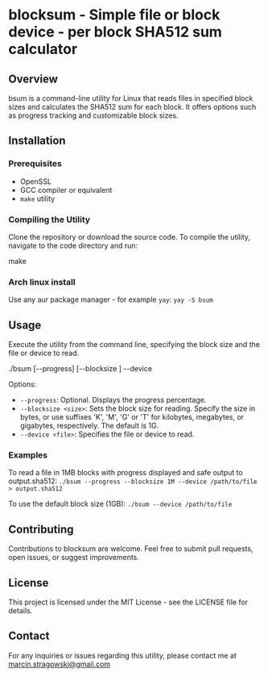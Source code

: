 # blocksum - Simple file or block device - per block SHA512 sum calculator

## Overview
bsum is a command-line utility for Linux that reads files in specified block sizes and calculates the SHA512 sum for each block. 
It offers options such as progress tracking and customizable block sizes.

## Installation

### Prerequisites
- OpenSSL
- GCC compiler or equivalent
- `make` utility

### Compiling the Utility
Clone the repository or download the source code. 
To compile the utility, navigate to the code directory and run:

make

### Arch linux install
Use any aur package manager - for example `yay`:
`yay -S bsum`

## Usage
Execute the utility from the command line, specifying the block size and the file or device to read.

./bsum [--progress] [--blocksize <size>] --device <file>

Options:
- `--progress`: Optional. Displays the progress percentage.
- `--blocksize <size>`: Sets the block size for reading. Specify the size in bytes, or use suffixes 'K', 'M', 'G' or 'T' for kilobytes, megabytes, or gigabytes, respectively. The default is 1G.
- `--device <file>`: Specifies the file or device to read.

### Examples
To read a file in 1MB blocks with progress displayed and safe output to output.sha512:
`./bsum --progress --blocksize 1M --device /path/to/file > output.sha512`

To use the default block size (1GB):
`./bsum --device /path/to/file`

## Contributing
Contributions to blocksum are welcome. Feel free to submit pull requests, open issues, or suggest improvements.

## License
This project is licensed under the MIT License - see the LICENSE file for details.

## Contact
For any inquiries or issues regarding this utility, please contact me at marcin.stragowski@gmail.com


